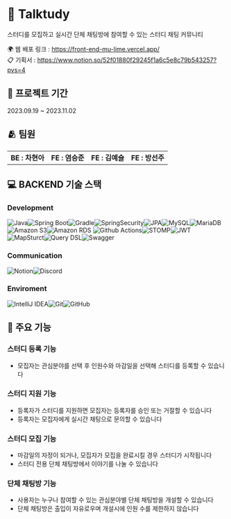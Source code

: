 # :speech_balloon: Talktudy
스터디를 모집하고 실시간 단체 채팅방에 참여할 수 있는 스터디 채팅 커뮤니티

:earth_africa: 웹 배포 링크 : https://front-end-mu-lime.vercel.app/
<br/>
:clipboard: 기획서 : https://www.notion.so/52f01880f29245f1a6c5e8c79b543257?pvs=4

## :date: 프로젝트 기간
2023.09.19 ~ 2023.11.02

## :people_hugging: 팀원
<table>
  <tbody>
    <tr>
      <td align="center"><b>BE : 차현아 </b></td>
      <td align="center"><b> FE : 염승준 </b></td>
      <td align="center"><b> FE : 김예슬 </b></td>
      <td align="center"><b> FE : 방선주 </b></td>
    </tr>
  </tbody>
</table>

## :computer: BACKEND 기술 스택
### Development
<img alt="Java" src="https://img.shields.io/badge/Java-FF7800.svg?&style=for-the-badge&logo=Java&logoColor=white"/><img alt="Spring Boot" src="https://img.shields.io/badge/SpringBoot-6DB33F.svg?&style=for-the-badge&logo=SpringBoot&logoColor=white"/><img alt="Gradle" src="https://img.shields.io/badge/Gradle-02303A.svg?&style=for-the-badge&logo=Gradle&logoColor=white"/><img alt="SpringSecurity" src="https://img.shields.io/badge/SpringSecurity-6DB33F.svg?&style=for-the-badge&logo=SpringSecurity&logoColor=white"/><img alt="JPA" src="https://img.shields.io/badge/JPA-8A8A8A.svg?&style=for-the-badge&logo=JPA&logoColor=white"/><img alt="MySQL" src="https://img.shields.io/badge/MySQL-4479A1.svg?&style=for-the-badge&logo=MySQL&logoColor=white"/><img alt="MariaDB" src="https://img.shields.io/badge/MariaDB-003545.svg?&style=for-the-badge&logo=MariaDB&logoColor=white"/><img alt="Amazon S3" src="https://img.shields.io/badge/Amazon S3-569A31.svg?&style=for-the-badge&logo=Amazon S3&logoColor=white"/><img alt="Amazon RDS" src="https://img.shields.io/badge/Amazon RDS-527FFF.svg?&style=for-the-badge&logo=Amazon RDS&logoColor=white"/>
<img alt="Github Actions" src="https://img.shields.io/badge/Github Actions-2088FF.svg?&style=for-the-badge&logo=Github Actions&logoColor=white"/><img alt="STOMP" src="https://img.shields.io/badge/STOMP-010101.svg?&style=for-the-badge&logo=STOMP&logoColor=white"/><img alt="JWT" src="https://img.shields.io/badge/JWT-000000.svg?&style=for-the-badge&logo=JSON Web Tokens&logoColor=white"/><img alt="MapSturct" src="https://img.shields.io/badge/MapSturct-2A7BA0.svg?&style=for-the-badge&logo=MapSturct&logoColor=white"/><img alt="Query DSL" src="https://img.shields.io/badge/Query DSL-0769AD.svg?&style=for-the-badge&logo=Query DSL&logoColor=white"/><img alt="Swagger" src="https://img.shields.io/badge/Swagger-85EA2D.svg?&style=for-the-badge&logo=Swagger&logoColor=white"/>

### Communication
<img alt="Notion" src="https://img.shields.io/badge/Notion-000000.svg?&style=for-the-badge&logo=Notion&logoColor=white"/><img alt="Discord" src="https://img.shields.io/badge/Discord-5865F2.svg?&style=for-the-badge&logo=Discord&logoColor=white"/>

### Enviroment
<img alt="IntelliJ IDEA" src="https://img.shields.io/badge/IntelliJ IDEA-000000.svg?&style=for-the-badge&logo=IntelliJ IDEA&logoColor=white"/><img alt="Git" src="https://img.shields.io/badge/Git-F05032.svg?&style=for-the-badge&logo=Git&logoColor=white"/><img alt="GitHub" src="https://img.shields.io/badge/GitHub-181717.svg?&style=for-the-badge&logo=GitHub&logoColor=white"/>

## :briefcase: 주요 기능
### 스터디 등록 기능
- 모집자는 관심분야를 선택 후 인원수와 마감일을 선택해 스터디를 등록할 수 있습니다
### 스터디 지원 기능
- 등록자가 스터디를 지원하면 모집자는 등록자를 승인 또는 거절할 수 있습니다
- 등록자는 모집자에게 실시간 채팅으로 문의할 수 있습니다
### 스터디 모집 기능
- 마감일의 자정이 되거나, 모집자가 모집을 완료시킬 경우 스터디가 시작됩니다
- 스터디 전용 단체 채팅방에서 이야기를 나눌 수 있습니다
### 단체 채팅방 기능
- 사용자는 누구나 참여할 수 있는 관심분야별 단체 채팅방을 개설할 수 있습니다
- 단체 채팅방은 출입이 자유로우며 개설시에 인원 수를 제한하지 않습니다





